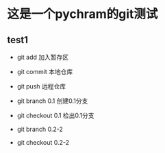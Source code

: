 # 这是一个pychram的git测试

## test1


* git add           加入暂存区
* git commit        本地仓库
* git push          远程仓库
* git branch 0.1    创建0.1分支
* git checkout 0.1  检出0.1分支

* git branch 0.2-2
* git checkout 0.2-2 